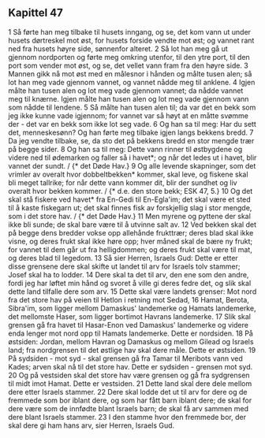 ## Kapittel 47

1 Så førte han meg tilbake til husets inngang, og se, det kom vann ut under husets dørtreskel mot øst, for husets forside vendte mot øst; og vannet rant ned fra husets høyre side, sønnenfor alteret.
2 Så lot han meg gå ut gjennom nordporten og førte meg omkring utenfor, til den ytre port, til den port som vender mot øst, og se, det vellet vann fram fra den høyre side.
3 Mannen gikk nå mot øst med en målesnor i hånden og målte tusen alen; så lot han meg vade gjennom vannet, og vannet nådde meg til anklene.
4 Igjen målte han tusen alen og lot meg vade gjennom vannet; da nådde vannet meg til knærne. Igjen målte han tusen alen og lot meg vade gjennom vann som nådde til lendene.
5 Så målte han tusen alen til; da var det en bekk som jeg ikke kunne vade igjennom; for vannet var så høyt at en måtte svømme der - det var en bekk som ikke lot seg vade.
6 Og han sa til meg: Har du sett det, menneskesønn? Og han førte meg tilbake igjen langs bekkens bredd.
7 Da jeg vendte tilbake, se, da sto det på bekkens bredd en stor mengde trær på begge sider.
8 Og han sa til meg: Dette vann rinner til østbygdene og videre ned til ødemarken og faller så i havet*; og når det ledes ut i havet, blir vannet der sundt. / {* det Døde Hav.}
9 Og alle levende skapninger, som det vrimler av overalt hvor dobbeltbekken* kommer, skal leve, og fiskene skal bli meget tallrike; for når dette vann kommer dit, blir der sundhet og liv overalt hvor bekken kommer. / {* d.e. den store bekk; ESK 47, 5.}
10 Og det skal stå fiskere ved havet* fra En-Gedi til En-Egla'im; det skal være et sted til å kaste fiskegarn ut; det skal finnes fisk av forskjellig slag i stor mengde, som i det store hav. / {* det Døde Hav.}
11 Men myrene og pyttene der skal ikke bli sunde; de skal bare være til å utvinne salt av.
12 Ved bekken skal det på begge dens bredder vokse opp allehånde frukttrær; deres blad skal ikke visne, og deres frukt skal ikke høre opp; hver måned skal de bære ny frukt; for vannet til dem går ut fra helligdommen; og deres frukt skal være til mat, og deres blad til legedom.
13 Så sier Herren, Israels Gud: Dette er etter disse grensene dere skal skifte ut landet til arv for Israels tolv stammer; Josef skal ha to lodder.
14 Dere skal ta det til arv, den ene som den andre, fordi jeg har løftet min hånd og svoret å ville gi deres fedre det, og slik skal dette land tilfalle dere som arv.
15 Dette skal være landets grenser: Mot nord fra det store hav på veien til Hetlon i retning mot Sedad,
16 Hamat, Berota, Sibra'im, som ligger mellom Damaskus' landemerke og Hamats landemerke, det mellomste Haser, som ligger bortimot Havrans landemerke.
17 Slik skal grensen gå fra havet til Hasar-Enon ved Damaskus' landemerke og videre enda lenger mot nord opp til Hamats landemerke. Dette er nordsiden.
18 På østsiden: Jordan, mellom Havran og Damaskus og mellom Gilead og Israels land; fra nordgrensen til det østlige hav skal dere måle. Dette er østsiden.
19 På sydsiden - mot syd - skal grensen gå fra Tamar til Meribots vann ved Kades; arven skal nå til det store hav. Dette er sydsiden - grensen mot syd.
20 Og på vestsiden skal det store hav være grensen og gå fra sydgrensen til midt imot Hamat. Dette er vestsiden.
21 Dette land skal dere dele mellom dere etter Israels stammer.
22 Dere skal lodde det ut til arv for dere og de fremmede som bor iblant dere, og som har fått barn iblant dere; de skal for dere være som de innfødte blant Israels barn; de skal få arv sammen med dere blant Israels stammer.
23 I den stamme hvor den fremmede bor, der skal dere gi ham hans arv, sier Herren, Israels Gud.
